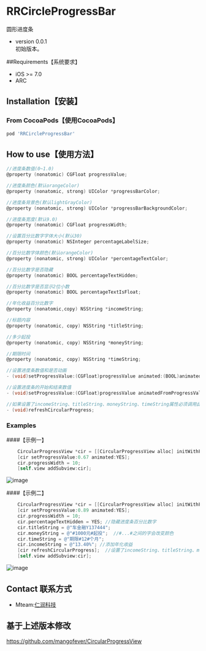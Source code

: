 # RRCircleProgressBar
圆形进度条

* version 0.0.1    
初始版本。

##Requirements【系统要求】
- iOS >= 7.0
- ARC


## <a id="Installation"></a> Installation【安装】

### From CocoaPods【使用CocoaPods】

```ruby
pod 'RRCircleProgressBar'
```


## <a id="How to use"></a> How to use【使用方法】

```objective-c
//进度条数值(0~1.0)
@property (nonatomic) CGFloat progressValue;

//进度条颜色(默认orangeColor)
@property (nonatomic, strong) UIColor *progressBarColor;

//进度条背景色(默认lightGrayColor)
@property (nonatomic, strong) UIColor *progressBarBackgroundColor;

//进度条宽度(默认9.0)
@property (nonatomic) CGFloat progressWidth;

//设置百分比数字字体大小(默认30)
@property (nonatomic) NSInteger percentageLabelSize;

//百分比数字体颜色(默认orangeColor)
@property (nonatomic, strong) UIColor *percentageTextColor;

//百分比数字是否隐藏
@property (nonatomic) BOOL percentageTextHidden;

//百分比数字是否显示2位小数
@property (nonatomic) BOOL percentageTextIsFloat;

//年化收益百分比数字
@property (nonatomic,copy) NSString *incomeString;

//标题内容
@property (nonatomic, copy) NSString *titleString;

//多少起投
@property (nonatomic, copy) NSString *moneyString;

//期限时间
@property (nonatomic, copy) NSString *timeString;

//设置进度条数值和是否动画
- (void)setProgressValue:(CGFloat)progressValue animated:(BOOL)animated;

//设置进度条的开始和结束数值
- (void)setProgressValue:(CGFloat)progressValue animatedFromProgressValue:(CGFloat)startProgressValue;

//如果设置了incomeString、titleString、moneyString、timeString属性必须调用此方法
- (void)refreshCircularProgress;

```


### <a id="Examples"></a> Examples

####【示例一】
```objective-c
    CircularProgressView *cir = [[CircularProgressView alloc] initWithFrame:CGRectMake(100, 300, 200, 200)];
    [cir setProgressValue:0.67 animated:YES];
    cir.progressWidth = 10;
    [self.view addSubview:cir];
```

![image](https://github.com/EmotionV/RRCircleProgressBar/blob/master/screenshots/example1.png)


####【示例二】
```objective-c
    CircularProgressView *cir = [[CircularProgressView alloc] initWithFrame:CGRectMake(100, 300, 200, 200)];
    [cir setProgressValue:0.89 animated:YES];
    cir.progressWidth = 10;
    cir.percentageTextHidden = YES; //隐藏进度条百分比数字
    cir.titleString = @"车金融Y137444";
    cir.moneyString = @"#1000元#起投";  //#...#之间的字会改变颜色
    cir.timeString = @"期限#12#个月";
    cir.incomeString = @"13.40%"; //添加年化收益
    [cir refreshCircularProgress];  //设置了incomeString、titleString、moneyString、timeString属性必须调用此方法
    [self.view addSubview:cir];
```

![image](https://github.com/EmotionV/RRCircleProgressBar/blob/master/screenshots/example2.png)


## Contact 联系方式
* Mteam:[仁润科技](http://www.renrunkeji.com)

## 基于上述版本修改
https://github.com/mangofever/CircularProgressView

